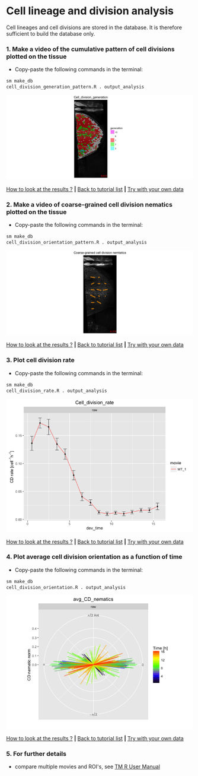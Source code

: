 
# Cell lineage and division analysis

Cell lineages and cell divisions are stored in the database. It is therefore sufficient to build the database only.


### 1. Make a video of the cumulative pattern of cell divisions plotted on the tissue

* Copy-paste the following commands in the terminal:

```
sm make_db 
cell_division_generation_pattern.R . output_analysis
```

![](cell_lineage_and_divisions_files/figure-html/cumulative_cell_division_pattern-1.png)

[How to look at the results ?](../tm_qs_example_data.md#4-look-at-the-results) **|** 
[Back to tutorial list](../tm_qs_example_data.md#3-select-the-analysis-you-are-interested-in) **|** 
[Try with your own data](../tm_qs_user_data.md#first-use-of-tissueminer-with-your-own-data)

### 2. Make a video of coarse-grained cell division nematics plotted on the tissue

* Copy-paste the following commands in the terminal:

```
sm make_db 
cell_division_orientation_pattern.R . output_analysis
```

![](cell_lineage_and_divisions_files/figure-html/cell_division_nematic_pattern-1.png)

[How to look at the results ?](../tm_qs_example_data.md#4-look-at-the-results) **|** 
[Back to tutorial list](../tm_qs_example_data.md#3-select-the-analysis-you-are-interested-in) **|** 
[Try with your own data](../tm_qs_user_data.md#first-use-of-tissueminer-with-your-own-data)


### 3. Plot cell division rate
* Copy-paste the following commands in the terminal:

```
sm make_db 
cell_division_rate.R . output_analysis
```

![](cell_lineage_and_divisions_files/figure-html/cell_division_rate-1.png)

[How to look at the results ?](../tm_qs_example_data.md#4-look-at-the-results) **|** 
[Back to tutorial list](../tm_qs_example_data.md#3-select-the-analysis-you-are-interested-in) **|** 
[Try with your own data](../tm_qs_user_data.md#first-use-of-tissueminer-with-your-own-data)

### 4. Plot average cell division orientation as a function of time
* Copy-paste the following commands in the terminal:

```
sm make_db 
cell_division_orientation.R . output_analysis
```

![](cell_lineage_and_divisions_files/figure-html/cell_division_orientation-1.png)

[How to look at the results ?](../tm_qs_example_data.md#4-look-at-the-results) **|** 
[Back to tutorial list](../tm_qs_example_data.md#3-select-the-analysis-you-are-interested-in) **|** 
[Try with your own data](../tm_qs_user_data.md#first-use-of-tissueminer-with-your-own-data)

### 5. For further details

* compare multiple movies and ROI's, see [TM R User Manual](https://mpicbg-scicomp.github.io/tissue_miner/tm_tutorial/R-tutorial.html#comparing-averaged-quantities-between-movies-and-rois)
